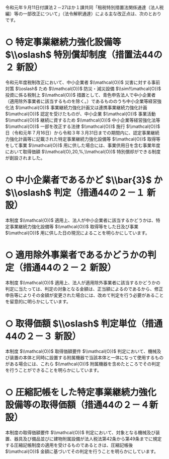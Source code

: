 令和元年９月11日付課法２－27ほか１課共同「租税特別措置法関係通達（法人税編）等の一部改正について」（法令解釈通達）による主な改正点は、次のとおりです。

# ○ 特定事業継続力強化設備等 $\\oslash$ 特別償却制度（措置法44の２ 新設）

令和元年度税制改正において、中小企業者 $\\mathcal{O})$ 災害に対する事前対策 $\\oslash$ ため $\\mathcal{O})$ 防災・減災設備 $\\sim!\\mathcal{O})$ 投資に係る税制上 $\\mathcal{O})$ 措置として、青色申告法人で中小企業者（適用除外事業者に該当するものを除く。）であるもののうち中小企業等経営強化法 $\\mathcal{O})$ 事業継続力強化計画又は連携事業継続力強化計画 $\\mathcal{O})$ 認定を受けたものが、中小企業 $\\mathcal{O})$ 事業活動 $\\mathcal{O})$ 継続に資するため $\\mathcal{O})$ 中小企業等経営強化法等 $\\mathcal{O})$ 一部を改正する法律 $\\mathcal{O})$ 施行 $\\mathcal{O})$ 日（令和元年７月16日）から令和３年３月31日までの期間内に、認定事業継続力強化計画等に記載された特定事業継続力強化設備等 $\\mathcal{O})$ 取得等をして事業 $\\mathcal{O})$ 用に供した場合には、事業供用日を含む事業年度において取得価額 $\\mathcal{O},20,%,\\mathcal{O})$ 特別償却ができる制度が創設されました。

# ○ 中小企業者であるかど $\\bar{3}$ か $\\oslash$ 判定（措通44の２－１ 新設）

本制度 $\\mathcal{O})$ 適用上、法人が中小企業者に該当するかどうかは、特定事業継続力強化設備等 $\\mathcal{O})$ 取得等をした日及び事業 $\\mathcal{O})$ 用に供した日の現況によることを明らかにしています。

# ○ 適用除外事業者であるかどうかの判定（措通44の２－２ 新設）

本制度 $\\mathcal{O})$ 適用上、法人が適用除外事業者に該当するかどうかの判定に当たっては、判定の対象となる金額は、正当額によるのであるから、修正申告等によりその金額が変更された場合には、改めて判定を行う必要があることを留意的に明らかにしています。

# ○ 取得価額 $\\oslash$ 判定単位（措通44の２－３ 新設）

本制度 $\\mathcal{O})$ 取得価額要件 $\\mathcal{O})$ 判定において、機械及び装置の本体と同時に設置する附属機器で当該本体と一体になって使用するものがある場合には、これら $\\mathcal{O})$ 附属機器を含めたところでその判定を行うことができることを明らかにしています。

# ○ 圧縮記帳をした特定事業継続力強化設備等の取得価額（措通44の２－４新設）

本制度の取得価額要件 $\\mathcal{O})$ 判定において、対象となる機械及び装置、器具及び備品並びに建物附属設備が法人税法第42条から第49条までに規定する圧縮記帳制度の適用を受けるものであるときは、圧縮記帳後 $\\mathcal{O})$ 金額に基づいてその判定を行うことを明らかにしています。